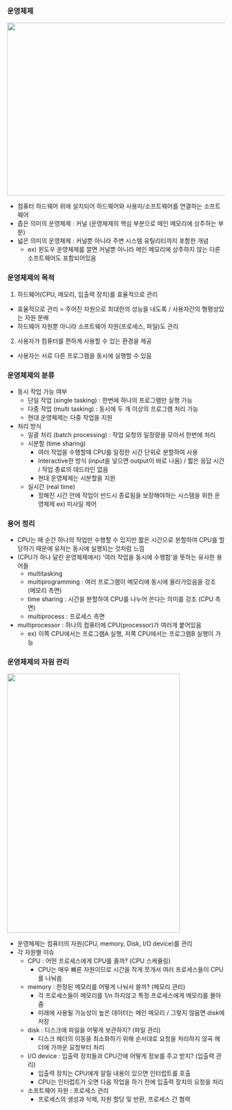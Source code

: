 ### 운영체제
<img src="https://user-images.githubusercontent.com/49056225/116187429-7d8ca380-a760-11eb-8787-29b8c16277b3.png" width="600" height="400"><br>
- 컴퓨터 하드웨어 위에 설치되어 하드웨어와 사용자/소프트웨어를 연결하는 소프트웨어
- 좁은 의미의 운영체제 : 커널 (운영체제의 핵심 부분으로 메인 메모리에 상주하는 부분)
- 넓은 의미의 운영체제 : 커널뿐 아니라 주변 시스템 유틸리티까지 포함한 개념
  - ex) 윈도우 운영체제를 깔면 커널뿐 아니라 메인 메모리에 상주하지 않는 다른 소프트웨어도 포함되어있음
  
### 운영체제의 목적
1. 하드웨어(CPU, 메모리, 입출력 장치)를 효율적으로 관리
  - 효율적으로 관리 = 주어진 자원으로 최대한의 성능을 내도록 / 사용자간의 형평성있는 자원 분배
  - 하드웨어 자원뿐 아니라 소프트웨어 자원(프로세스, 파일)도 관리
2. 사용자가 컴퓨터를 편하게 사용할 수 있는 환경을 제공
  - 사용자는 서로 다른 프로그램을 동시에 실행할 수 있음
  
### 운영체제의 분류
- 동시 작업 가능 여부
  - 단일 작업 (single tasking) : 한번에 하나의 프로그램만 실행 가능
  - 다중 작업 (multi tasking) : 동시에 두 개 이상의 프로그램 처리 가능
  - 현대 운영체제는 다중 작업을 지원
- 처리 방식
  - 일괄 처리 (batch processing) : 작업 요청의 일정량을 모아서 한번에 처리
  - 시분할 (time sharing)
    - 여러 작업을 수행할때 CPU를 일정한 시간 단위로 분할하여 사용
    - Interactive한 방식 (input을 넣으면 output이 바로 나옴) / 짧은 응답 시간 / 작업 종료의 데드라인 없음
    - 현대 운영체제는 시분할을 지원
  - 실시간 (real time)
    - 정해진 시간 안에 작업이 반드시 종료됨을 보장해야하는 시스템을 위한 운영체제 ex) 미사일 제어
    
### 용어 정리
- CPU는 매 순간 하나의 작업만 수행할 수 있지만 짧은 시간으로 분할하여 CPU를 할당하기 때문에 유저는 동시에 실행되는 것처럼 느낌
- (CPU가 하나 달린 운영체제에서) '여러 작업을 동시에 수행함'을 뜻하는 유사한 용어들
  - multitasking
  - multiprogramming : 여러 프로그램이 메모리에 동시에 올라가있음을 강조 (메모리 측면)
  - time sharing : 시간을 분할하여 CPU를 나누어 쓴다는 의미를 강조 (CPU 측면)
  - multiprocess : 프로세스 측면
- multiprocessor : 하나의 컴퓨터에 CPU(processor)가 여러개 붙어있음
  - ex) 이쪽 CPU에서는 프로그램A 실행, 저쪽 CPU에서는 프로그램B 실행이 가능
  
### 운영체제의 자원 관리
<img src="https://user-images.githubusercontent.com/49056225/116188930-2805c600-a763-11eb-98a7-a3156b536c7d.png" width="400" height="600"><br>
- 운영체제는 컴퓨터의 자원(CPU, memory, Disk, I/O device)를 관리
- 각 자원별 이슈
  - CPU : 어떤 프로세스에게 CPU를 줄까? (CPU 스케쥴링)
    - CPU는 매우 빠른 자원이므로 시간을 작게 쪼개서 여러 프로세스들이 CPU를 나눠씀
  - memory : 한정된 메모리를 어떻게 나눠서 쓸까? (메모리 관리)
    - 각 프로세스들이 메모리를 1/n 하지않고 특정 프로세스에게 메모리를 몰아줌
    - 미래에 사용될 가능성이 높은 데이터는 메인 메모리 / 그렇지 않음면 disk에 저장
  - disk : 디스크에 파일을 어떻게 보관하지? (파일 관리)
    - 디스크 헤더의 이동을 최소화하기 위해 순서대로 요청을 처리하지 않곡 헤더에 가까운 요청부터 처리
  - I/O device : 입출력 장치들과 CPU간에 어떻게 정보를 주고 받지? (입출력 관리)
    - 입출력 장치는 CPU에게 알릴 내용이 있으면 인터럽트를 호출
    - CPU는 인터럽트가 오면 다음 작업을 하기 전에 입출력 장치의 요청을 처리
  - 소프트웨어 자원 : 프로세스 관리
    - 프로세스의 생성과 삭제, 자원 할당 및 반환, 프로세스 간 협력
